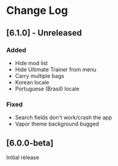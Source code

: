 # Change Log

## [6.1.0] - Unreleased

### Added

- Hide mod list
- Hide Ultimate Trainer from menu
- Carry multiple bags
- Korean locale
- Portuguese (Brasil) locale

### Fixed

- Search fields don't work/crash the app
- Vapor theme background bugged

## [6.0.0-beta]

Initial release
